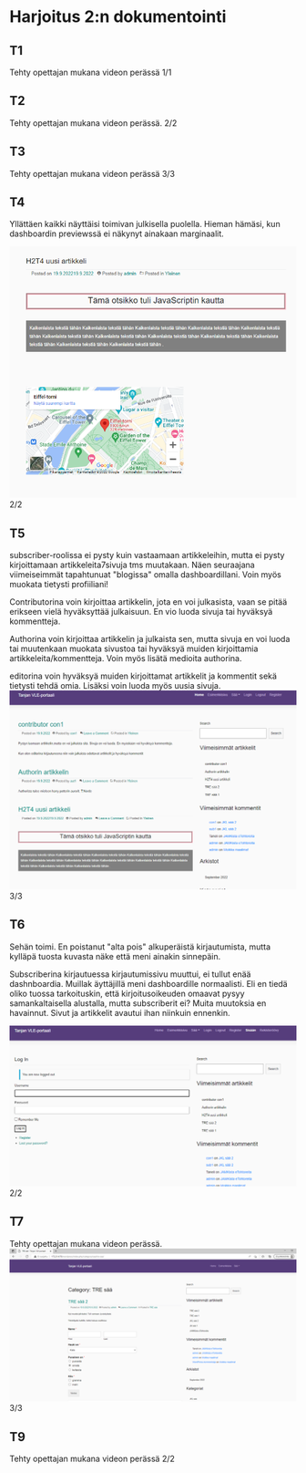 # Harjoitus 2:n dokumentointi

## T1
Tehty opettajan mukana videon perässä
1/1

## T2
Tehty opettajan mukana videon perässä.
2/2

## T3
Tehty opettajan mukana videon perässä
3/3

## T4
Yllättäen kaikki näyttäisi toimivan julkisella puolella. Hieman hämäsi, kun dashboardin previewssä ei näkynyt ainakaan marginaalit. 

![](/harjoitus2/images/T4.png)
2/2

## T5
subscriber-roolissa ei pysty kuin vastaamaan artikkeleihin, mutta ei pysty kirjoittamaan artikkeleita7sivuja tms muutakaan. Näen seuraajana viimeiseimmät tapahtunuat "blogissa" omalla dashboardillani. Voin myös muokata tietysti profiiliani!

Contributorina voin kirjoittaa artikkelin, jota en voi julkasista, vaan se pitää erikseen vielä hyväksyttää julkaisuun. En vio luoda sivuja tai hyväksyä kommentteja.

Authorina voin kirjoittaa artikkelin ja julkaista sen, mutta sivuja en voi luoda tai muutenkaan muokata sivustoa tai hyväksyä muiden kirjoittamia artikkeleita/kommentteja. Voin myös lisätä medioita authorina.

editorina voin hyväksyä muiden kirjoittamat artikkelit ja kommentit sekä tietysti tehdä omia. Lisäksi voin luoda myös uusia sivuja.
![](/harjoitus2/images/T5.png)
3/3

## T6
Sehän toimi. En poistanut "alta pois" alkuperäistä kirjautumista, mutta kylläpä tuosta kuvasta näke että meni ainakin sinnepäin. 

Subscriberina kirjautuessa kirjautumissivu muuttui, ei tullut enää dashnboardia. Muillak äyttäjillä meni dashboardille normaalisti. Eli en tiedä oliko tuossa tarkoituskin, että kirjoitusoikeuden omaavat pysyy samankaltaisella alustalla, mutta subscriberit ei? Muita muutoksia en havainnut. Sivut ja artikkelit avautui ihan niinkuin ennenkin.

![](/harjoitus2/images/T6.png)
2/2

## T7
Tehty opettajan mukana videon perässä.
![](/harjoitus2/images/T7.png)
3/3

## T9
Tehty opettajan mukana videon perässä
2/2
